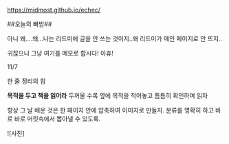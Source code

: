  https://midmost.github.io/echec/ 

##오늘의 빠밤##

아니 왜....왜...나는 리드미에 글을 안 쓰는 것이지..왜 리드미가 메인 페이지로 안 뜨지..


귀찮으니 그냥 여기를 메모로 합시다! 아휴! 

11/7

한 줄 정리의 힘

**목적을 두고 책을 읽어라** 
  두꺼울 수록 옆에 목적을 적어놓고 틈틈히 확인하며 읽자


항상 그 날 배운 것은 한 페이지 안에 압축하여 이미지로 만들자. 
분류를 명확히 하고 바로 바로 머릿속에서 뽑아낼 수 있도록.

![사진] 


